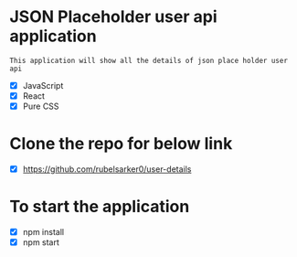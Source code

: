 # JSON Placeholder user api application

`This application will show all the details of json place holder user api`

- [x] JavaScript
- [x] React
- [x] Pure CSS

# Clone the repo for below link

- [x] https://github.com/rubelsarker0/user-details

# To start the application

- [x] npm install
- [x] npm start
